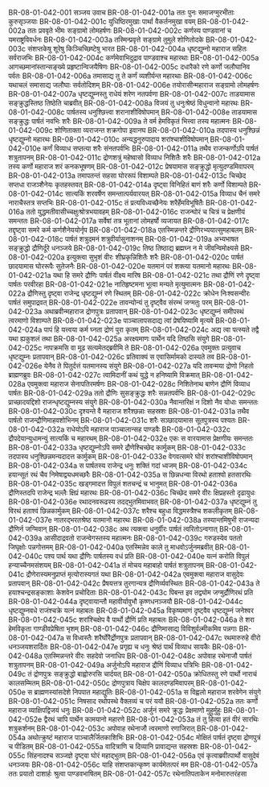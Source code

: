 BR-08-01-042-001  सञ्जय उवाच
BR-08-01-042-001a ततः पुनः समाजग्मुरभीताः कुरुसृञ्जयाः
BR-08-01-042-001c युधिष्ठिरमुखाः पार्था वैकर्तनमुखा वयम्
BR-08-01-042-002a ततः प्रववृते भीमः सङ्ग्रामो लोमहर्षणः
BR-08-01-042-002c कर्णस्य पाण्डवानां च यमराष्ट्रविवर्धनः
BR-08-01-042-003a तस्मिन्प्रवृत्ते सङ्ग्रामे तुमुले शोणितोदके
BR-08-01-042-003c संशप्तकेषु शूरेषु किञ्चिच्छिष्टेषु भारत
BR-08-01-042-004a धृष्टद्युम्नो महाराज सहितः सर्वराजभिः
BR-08-01-042-004c कर्णमेवाभिदुद्राव पाण्डवाश्च महारथाः
BR-08-01-042-005a आगच्छमानांस्तान्सङ्ख्ये प्रहृष्टान्विजयैषिणः
BR-08-01-042-005c दधारैको रणे कर्णो जलौघानिव पर्वतः
BR-08-01-042-006a तमासाद्य तु ते कर्णं व्यशीर्यन्त महारथाः
BR-08-01-042-006c यथाचलं समासाद्य जलौघाः सर्वतोदिशम्
BR-08-01-042-006e तयोरासीन्महाराज सङ्ग्रामो लोमहर्षणः
BR-08-01-042-007a धृष्टद्युम्नस्तु राधेयं शरेण नतपर्वणा
BR-08-01-042-007c ताडयामास सङ्क्रुद्धस्तिष्ठ तिष्ठेति चाब्रवीत्
BR-08-01-042-008a विजयं तु धनुःश्रेष्ठं विधुन्वानो महारथः
BR-08-01-042-008c पार्षतस्य धनुश्छित्त्वा शरानाशीविषोपमान्
BR-08-01-042-008e ताडयामास सङ्क्रुद्धः पार्षतं नवभिः शरैः
BR-08-01-042-009a ते वर्म हेमविकृतं भित्त्वा तस्य महात्मनः
BR-08-01-042-009c शोणिताक्ता व्यराजन्त शक्रगोपा इवानघ
BR-08-01-042-010a तदपास्य धनुश्छिन्नं धृष्टद्युम्नो महारथः
BR-08-01-042-010c अन्यद्धनुरुपादाय शरांश्चाशीविषोपमान्
BR-08-01-042-010e कर्णं विव्याध सप्तत्या शरैः संनतपर्वभिः
BR-08-01-042-011a तथैव राजन्कर्णोऽपि पार्षतं शत्रुतापनम्
BR-08-01-042-011c द्रोणशत्रुं महेष्वासो विव्याध निशितैः शरैः
BR-08-01-042-012a तस्य कर्णो महाराज शरं कनकभूषणम्
BR-08-01-042-012c प्रेषयामास सङ्क्रुद्धो मृत्युदण्डमिवापरम्
BR-08-01-042-013a तमापतन्तं सहसा घोररूपं विशाम्पते
BR-08-01-042-013c चिच्छेद सप्तधा राजञ्शैनेयः कृतहस्तवत्
BR-08-01-042-014a दृष्ट्वा विनिहितं बाणं शरैः कर्णो विशाम्पते
BR-08-01-042-014c सात्यकिं शरवर्षेण समन्तात्पर्यवारयत्
BR-08-01-042-015a विव्याध चैनं समरे नाराचैस्तत्र सप्तभिः
BR-08-01-042-015c तं प्रत्यविध्यच्छैनेयः शरैर्हेमविभूषितैः
BR-08-01-042-016a ततो युद्धमतीवासीच्चक्षुःश्रोत्रभयावहम्
BR-08-01-042-016c राजन्घोरं च चित्रं च प्रेक्षणीयं समन्ततः
BR-08-01-042-017a सर्वेषां तत्र भूतानां लोमहर्षो व्यजायत
BR-08-01-042-017c तद्दृष्ट्वा समरे कर्म कर्णशैनेययोर्नृप
BR-08-01-042-018a एतस्मिन्नन्तरे द्रौणिरभ्ययात्सुमहाबलम्
BR-08-01-042-018c पार्षतं शत्रुदमनं शत्रुवीर्यासुनाशनम्
BR-08-01-042-019a अभ्यभाषत सङ्क्रुद्धो द्रौणिर्दूरे धनञ्जये
BR-08-01-042-019c तिष्ठ तिष्ठाद्य ब्रह्मघ्न न मे जीवन्विमोक्ष्यसे
BR-08-01-042-020a इत्युक्त्वा सुभृशं वीरः शीघ्रकृन्निशितैः शरैः
BR-08-01-042-020c पार्षतं छादयामास घोररूपैः सुतेजनैः
BR-08-01-042-020e यतमानं परं शक्त्या यतमानो महारथः
BR-08-01-042-021a यथा हि समरे द्रौणिः पार्षतं वीक्ष्य मारिष
BR-08-01-042-021c तथा द्रौणिं रणे दृष्ट्वा पार्षतः परवीरहा
BR-08-01-042-021e नातिहृष्टमना भूत्वा मन्यते मृत्युमात्मनः
BR-08-01-042-022a द्रौणिस्तु दृष्ट्वा राजेन्द्र धृष्टद्युम्नं रणे स्थितम्
BR-08-01-042-022c क्रोधेन निःश्वसन्वीरः पार्षतं समुपाद्रवत्
BR-08-01-042-022e तावन्योन्यं तु दृष्ट्वैव संरम्भं जग्मतुः परम्
BR-08-01-042-023a अथाब्रवीन्महाराज द्रोणपुत्रः प्रतापवान्
BR-08-01-042-023c धृष्टद्युम्नं समीपस्थं त्वरमाणो विशाम्पते
BR-08-01-042-023e पाञ्चालापसदाद्य त्वां प्रेषयिष्यामि मृत्यवे
BR-08-01-042-024a पापं हि यत्त्वया कर्म घ्नता द्रोणं पुरा कृतम्
BR-08-01-042-024c अद्य त्वा पत्स्यते तद्वै यथा ह्यकुशलं तथा
BR-08-01-042-025a अरक्ष्यमाणः पार्थेन यदि तिष्ठसि संयुगे
BR-08-01-042-025c नापक्रमसि वा मूढ सत्यमेतद्ब्रवीमि ते
BR-08-01-042-026a एवमुक्तः प्रत्युवाच धृष्टद्युम्नः प्रतापवान्
BR-08-01-042-026c प्रतिवाक्यं स एवासिर्मामको दास्यते तव
BR-08-01-042-026e येनैव ते पितुर्दत्तं यतमानस्य संयुगे
BR-08-01-042-027a यदि तावन्मया द्रोणो निहतो ब्राह्मणब्रुवः
BR-08-01-042-027c त्वामिदानीं कथं युद्धे न हनिष्यामि विक्रमात्
BR-08-01-042-028a एवमुक्त्वा महाराज सेनापतिरमर्षणः
BR-08-01-042-028c निशितेनाथ बाणेन द्रौणिं विव्याध पार्षतः
BR-08-01-042-029a ततो द्रौणिः सुसङ्क्रुद्धः शरैः सन्नतपर्वभिः
BR-08-01-042-029c प्राच्छादयद्दिशो राजन्धृष्टद्युम्नस्य संयुगे
BR-08-01-042-030a नैवान्तरिक्षं न दिशो नैव योधाः समन्ततः
BR-08-01-042-030c दृश्यन्ते वै महाराज शरैश्छन्नाः सहस्रशः
BR-08-01-042-031a तथैव पार्षतो राजन्द्रौणिमाहवशोभिनम्
BR-08-01-042-031c शरैः सञ्छादयामास सूतपुत्रस्य पश्यतः
BR-08-01-042-032a राधेयोऽपि महाराज पाञ्चालान्सह पाण्डवैः
BR-08-01-042-032c द्रौपदेयान्युधामन्युं सात्यकिं च महारथम्
BR-08-01-042-032e एकः स वारयामास प्रेक्षणीयः समन्ततः
BR-08-01-042-033a धृष्टद्युम्नोऽपि समरे द्रौणेश्चिच्छेद कार्मुकम्
BR-08-01-042-033c तदपास्य धनुश्छिन्नमन्यदादत्त कार्मुकम्
BR-08-01-042-033e वेगवत्समरे घोरं शरांश्चाशीविषोपमान्
BR-08-01-042-034a स पार्षतस्य राजेन्द्र धनुः शक्तिं गदां ध्वजम्
BR-08-01-042-034c हयान्सूतं रथं चैव निमेषाद्व्यधमच्छरैः
BR-08-01-042-035a स छिन्नधन्वा विरथो हताश्वो हतसारथिः
BR-08-01-042-035c खड्गमादत्त विपुलं शतचन्द्रं च भानुमत्
BR-08-01-042-036a द्रौणिस्तदपि राजेन्द्र भल्लैः क्षिप्रं महारथः
BR-08-01-042-036c चिच्छेद समरे वीरः क्षिप्रहस्तो दृढायुधः
BR-08-01-042-036e रथादनवरूढस्य तदद्भुतमिवाभवत्
BR-08-01-042-037a धृष्टद्युम्नं तु विरथं हताश्वं छिन्नकार्मुकम्
BR-08-01-042-037c शरैश्च बहुधा विद्धमस्त्रैश्च शकलीकृतम्
BR-08-01-042-037e नातरद्भरतश्रेष्ठ यतमानो महारथः
BR-08-01-042-038a तस्यान्तमिषुभी राजन्यदा द्रौणिर्न जग्मिवान्
BR-08-01-042-038c अथ त्यक्त्वा धनुर्वीरः पार्षतं त्वरितोऽन्वगात्
BR-08-01-042-039a आसीदाद्रवतो राजन्वेगस्तस्य महात्मनः
BR-08-01-042-039c गरुडस्येव पततो जिघृक्षोः पन्नगोत्तमम्
BR-08-01-042-040a एतस्मिन्नेव काले तु माधवोऽर्जुनमब्रवीत्
BR-08-01-042-040c पश्य पार्थ यथा द्रौणिः पार्षतस्य वधं प्रति
BR-08-01-042-040e यत्नं करोति विपुलं हन्याच्चैनमसंशयम्
BR-08-01-042-041a तं मोचय महाबाहो पार्षतं शत्रुतापनम्
BR-08-01-042-041c द्रौणेरास्यमनुप्राप्तं मृत्योरास्यगतं यथा
BR-08-01-042-042a एवमुक्त्वा महाराज वासुदेवः प्रतापवान्
BR-08-01-042-042c प्रैषयत्तत्र तुरगान्यत्र द्रौणिर्व्यवस्थितः
BR-08-01-042-043a ते हयाश्चन्द्रसङ्काशाः केशवेन प्रचोदिताः
BR-08-01-042-043c पिबन्त इव तद्व्योम जग्मुर्द्रौणिरथं प्रति
BR-08-01-042-044a दृष्ट्वायान्तौ महावीर्यावुभौ कृष्णधनञ्जयौ
BR-08-01-042-044c धृष्टद्युम्नवधे राजंश्चक्रे यत्नं महाबलः
BR-08-01-042-045a विकृष्यमाणं दृष्ट्वैव धृष्टद्युम्नं जनेश्वर
BR-08-01-042-045c शरांश्चिक्षेप वै पार्थो द्रौणिं प्रति महाबलः
BR-08-01-042-046a ते शरा हेमविकृता गाण्डीवप्रेषिता भृशम्
BR-08-01-042-046c द्रौणिमासाद्य विविशुर्वल्मीकमिव पन्नगाः
BR-08-01-042-047a स विध्वस्तैः शरैर्घोरैर्द्रोणपुत्रः प्रतापवान्
BR-08-01-042-047c रथमारुरुहे वीरो धनञ्जयशरार्दितः
BR-08-01-042-047e प्रगृह्य च धनुः श्रेष्ठं पार्थं विव्याध सायकैः
BR-08-01-042-048a एतस्मिन्नन्तरे वीरः सहदेवो जनाधिप
BR-08-01-042-048c अपोवाह रथेनाजौ पार्षतं शत्रुतापनम्
BR-08-01-042-049a अर्जुनोऽपि महाराज द्रौणिं विव्याध पत्रिभिः
BR-08-01-042-049c तं द्रोणपुत्रः सङ्क्रुद्धो बाह्वोरुरसि चार्दयत्
BR-08-01-042-050a क्रोधितस्तु रणे पार्थो नाराचं कालसम्मितम्
BR-08-01-042-050c द्रोणपुत्राय चिक्षेप कालदण्डमिवापरम्
BR-08-01-042-050e स ब्राह्मणस्यांसदेशे निपपात महाद्युतिः
BR-08-01-042-051a स विह्वलो महाराज शरवेगेन संयुगे
BR-08-01-042-051c निषसाद रथोपस्थे वैक्लव्यं च परं ययौ
BR-08-01-042-052a ततः कर्णो महाराज व्याक्षिपद्विजयं धनुः
BR-08-01-042-052c अर्जुनं समरे क्रुद्धः प्रेक्षमाणो मुहुर्मुहुः
BR-08-01-042-052e द्वैरथं चापि पार्थेन कामयानो महारणे
BR-08-01-042-053a तं तु हित्वा हतं वीरं सारथिः शत्रुकर्शनम्
BR-08-01-042-053c अपोवाह रथेनाजौ त्वरमाणो रणाजिरात्
BR-08-01-042-054a अथोत्क्रुष्टं महाराज पाञ्चालैर्जितकाशिभिः
BR-08-01-042-054c मोक्षितं पार्षतं दृष्ट्वा द्रोणपुत्रं च पीडितम्
BR-08-01-042-055a वादित्राणि च दिव्यानि प्रावाद्यन्त सहस्रशः
BR-08-01-042-055c सिंहनादश्च सञ्जज्ञे दृष्ट्वा घोरं महाद्भुतम्
BR-08-01-042-056a एवं कृत्वाब्रवीत्पार्थो वासुदेवं धनञ्जयः
BR-08-01-042-056c याहि संशप्तकान्कृष्ण कार्यमेतत्परं मम
BR-08-01-042-057a ततः प्रयातो दाशार्हः श्रुत्वा पाण्डवभाषितम्
BR-08-01-042-057c रथेनातिपताकेन मनोमारुतरंहसा

